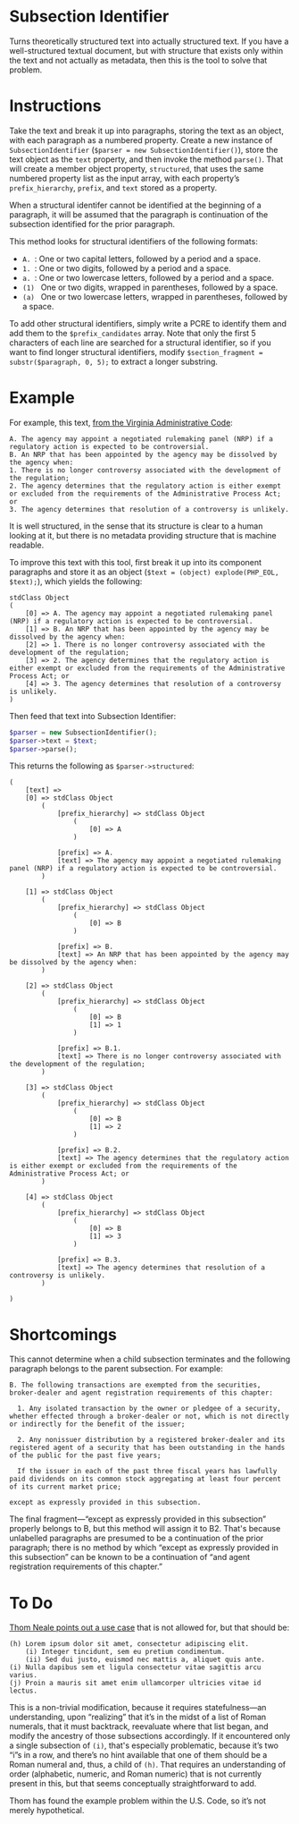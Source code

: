 # Subsection Identifier

Turns theoretically structured text into actually structured text. If you have a well-structured textual document, but with structure that exists only within the text and not actually as metadata, then this is the tool to solve that problem.


# Instructions

Take the text and break it up into paragraphs, storing the text as an object, with each paragraph as a numbered property. Create a new instance of `SubsectionIdentifier` (`$parser = new SubsectionIdentifier()`), store the text object as the `text` property, and then invoke the method `parse()`. That will create a member object property, `structured`, that uses the same numbered property list as the input array, with each property’s `prefix_hierarchy`, `prefix`, and `text` stored as a property.

When a structural identifer cannot be identified at the beginning of a paragraph, it will be assumed that the paragraph is continuation of the subsection identified for the prior paragraph.

This method looks for structural identifiers of the following formats:

* `A. `: One or two capital letters, followed by a period and a space.
* `1. `: One or two digits, followed by a period and a space.
* `a. `: One or two lowercase letters, followed by a period and a space.
* `(1) ` One or two digits, wrapped in parentheses, followed by a space.
* `(a) ` One or two lowercase letters, wrapped in parentheses, followed by a space.

To add other structural identifiers, simply write a PCRE to identify them and add them to the `$prefix_candidates` array. Note that only the first 5 characters of each line are searched for a structural identifier, so if you want to find longer structural identifiers, modify `$section_fragment = substr($paragraph, 0, 5);` to extract a longer substring.


# Example

For example, this text, [from the Virginia Administrative Code](http://leg1.state.va.us/cgi-bin/legp504.exe?000+reg+16VAC20-11-80):

```
A. The agency may appoint a negotiated rulemaking panel (NRP) if a regulatory action is expected to be controversial.
B. An NRP that has been appointed by the agency may be dissolved by the agency when:
1. There is no longer controversy associated with the development of the regulation;
2. The agency determines that the regulatory action is either exempt or excluded from the requirements of the Administrative Process Act; or
3. The agency determines that resolution of a controversy is unlikely.
```

It is well structured, in the sense that its structure is clear to a human looking at it, but there is no metadata providing structure that is machine readable.

To improve this text with this tool, first break it up into its component paragraphs and store it as an object (`$text = (object) explode(PHP_EOL, $text);`), which yields the following:

```
stdClass Object
(
    [0] => A. The agency may appoint a negotiated rulemaking panel (NRP) if a regulatory action is expected to be controversial.
    [1] => B. An NRP that has been appointed by the agency may be dissolved by the agency when:
    [2] => 1. There is no longer controversy associated with the development of the regulation;
    [3] => 2. The agency determines that the regulatory action is either exempt or excluded from the requirements of the Administrative Process Act; or
    [4] => 3. The agency determines that resolution of a controversy is unlikely.
)
```

Then feed that text into Subsection Identifier:

```php
$parser = new SubsectionIdentifier();
$parser->text = $text;
$parser->parse();
```

This returns the following as `$parser->structured`:

```
(
	[text] => 
	[0] => stdClass Object
		(
			[prefix_hierarchy] => stdClass Object
				(
					[0] => A
				)

			[prefix] => A.
			[text] => The agency may appoint a negotiated rulemaking panel (NRP) if a regulatory action is expected to be controversial.
		)

	[1] => stdClass Object
		(
			[prefix_hierarchy] => stdClass Object
				(
					[0] => B
				)

			[prefix] => B.
			[text] => An NRP that has been appointed by the agency may be dissolved by the agency when:
		)

	[2] => stdClass Object
		(
			[prefix_hierarchy] => stdClass Object
				(
					[0] => B
					[1] => 1
				)

			[prefix] => B.1.
			[text] => There is no longer controversy associated with the development of the regulation;
		)

	[3] => stdClass Object
		(
			[prefix_hierarchy] => stdClass Object
				(
					[0] => B
					[1] => 2
				)

			[prefix] => B.2.
			[text] => The agency determines that the regulatory action is either exempt or excluded from the requirements of the Administrative Process Act; or
		)

	[4] => stdClass Object
		(
			[prefix_hierarchy] => stdClass Object
				(
					[0] => B
					[1] => 3
				)

			[prefix] => B.3.
			[text] => The agency determines that resolution of a controversy is unlikely.
		)

)
```

# Shortcomings

This cannot determine when a child subsection terminates and the following paragraph belongs to the parent subsection. For example:

```
B. The following transactions are exempted from the securities, broker-dealer and agent registration requirements of this chapter: 

  1. Any isolated transaction by the owner or pledgee of a security, whether effected through a broker-dealer or not, which is not directly or indirectly for the benefit of the issuer; 

  2. Any nonissuer distribution by a registered broker-dealer and its registered agent of a security that has been outstanding in the hands of the public for the past five years;

  If the issuer in each of the past three fiscal years has lawfully paid dividends on its common stock aggregating at least four percent of its current market price;

except as expressly provided in this subsection.
```

The final fragment—“except as expressly provided in this subsection” properly belongs to B, but this method will assign it to B2. That's because unlabelled paragraphs are presumed to be a continuation of the prior paragraph; there is no method by which “except as expressly provided in this subsection” can be known to be a continuation of “and agent registration requirements of this chapter.”

# To Do
[Thom Neale points out a use case](https://twitter.com/twneale/status/306080682491396096) that is not allowed for, but that should be:

```
(h) Lorem ipsum dolor sit amet, consectetur adipiscing elit.
	(i) Integer tincidunt, sem eu pretium condimentum.
	(ii) Sed dui justo, euismod nec mattis a, aliquet quis ante.
(i) Nulla dapibus sem et ligula consectetur vitae sagittis arcu varius.
(j) Proin a mauris sit amet enim ullamcorper ultricies vitae id lectus.
```

This is a non-trivial modification, because it requires statefulness—an understanding, upon “realizing” that it’s in the midst of a list of Roman numerals, that it must backtrack, reevaluate where that list began, and modify the ancestry of those subsections accordingly. If it encountered only a single subsection of `(i)`, that's especially problematic, because it’s two “i”s in a row, and there’s no hint available that one of them should be a Roman numeral and, thus, a child of `(h)`. That requires an understanding of order (alphabetic, numeric, and Roman numeric) that is not currently present in this, but that seems conceptually straightforward to add.

Thom has found the example problem within the U.S. Code, so it’s not merely hypothetical.
